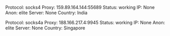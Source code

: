 Protocol: socks4
Proxy: 159.89.164.144:55689
Status: working
IP: None
Anon: elite
Server: None
Country: India

Protocol: socks4a
Proxy: 188.166.217.4:9945
Status: working
IP: None
Anon: elite
Server: None
Country: Singapore

